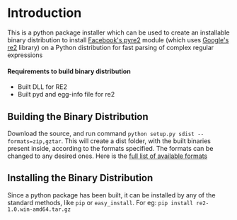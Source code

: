 # Introduction

This is a python package installer which can be used to create an installable binary distribution to install [Facebook's pyre2](https://github.com/facebook/pyre2) module (which uses [Google's re2](https://github.com/google/re2) library) on a Python distribution for fast parsing of complex regular expressions

#### Requirements to build binary distribution

- Built DLL for RE2
- Built pyd and egg-info file for re2

## Building the Binary Distribution

Download the source, and run command `python setup.py sdist --formats=zip,gztar`. This will create a dist folder, with the built binaries present inside, according to the formats specified.
The formats can be changed to any desired ones. Here is the [full list of available formats](https://docs.python.org/2/distutils/sourcedist.html)

## Installing the Binary Distribution

Since a python package has been built, it can be installed by any of the standard methods, like `pip` or `easy_install`. For eg:
`pip install re2-1.0.win-amd64.tar.gz`